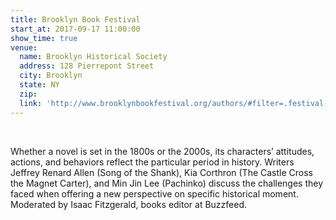 ```yaml
---
title: Brooklyn Book Festival
start_at: 2017-09-17 11:00:00
show_time: true
venue:
  name: Brooklyn Historical Society
  address: 128 Pierrepont Street
  city: Brooklyn
  state: NY
  zip:
  link: 'http://www.brooklynbookfestival.org/authors/#filter=.festival-day'
---
```



&nbsp;

Whether a novel is set in the 1800s or the 2000s, its characters’ attitudes, actions, and behaviors reflect the particular period in history. Writers Jeffrey Renard Allen (Song of the Shank), Kia Corthron (The Castle Cross the Magnet Carter), and Min Jin Lee (Pachinko) discuss the challenges they faced when offering a new perspective on specific historical moment. Moderated by Isaac Fitzgerald, books editor at Buzzfeed.